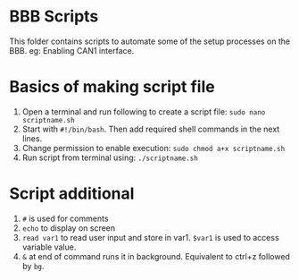 # BBB Scripts
This folder contains scripts to automate some of the setup processes on the BBB.
eg: Enabling CAN1 interface.

# Basics of making script file
1. Open a terminal and run following to create a script file:
    `sudo nano scriptname.sh`
2. Start with `#!/bin/bash`. Then add required shell commands in the next lines. 
2. Change permission to enable execution:
    `sudo chmod a+x scriptname.sh`
3. Run script from terminal using: 
    `./scriptname.sh`

# Script additional
1. `#` is used for comments
2. `echo` to display on screen
3. `read var1` to read user input and store in var1. `$var1` is used to access variable value.
4. `&` at end of command runs it in background. Equivalent to ctrl+z followed by `bg`.
